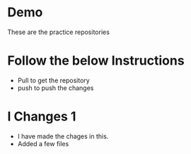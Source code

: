 # Demo

These are the practice repositories 

# Follow the below Instructions

- Pull to get the repository
- push to push the changes

# I Changes 1
- I have made the chages in this.
- Added a few files